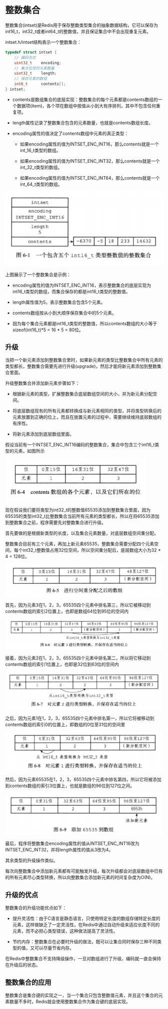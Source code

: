 # 整数集合

整数集合(intset)是Redis用于保存整数类型集合的抽象数据结构，它可以保存为int16_t，int32_t或者int64_t的整数值，并且保证集合中不会出现重复元素。

intset.h/intset结构表示一个整数集合：

```c
typedef struct intset {
    // 编码方式
    uint32_t    encoding;
    // 集合包含的元素数量
    uint32_t    length;
    // 保存元素的数组
    int8_t      contents[];
} intset;
```

- contents是数组集合的底层实现：整数集合的每个元素都是contents数组的一个数据项(item)，各个项在数组中按值从小到大有序排列，其中不包含任何重复项。

- length属性记录了整数集合包含的元素数量，也就是contents数组长度。

- encoding属性的值决定了contents数组中元素的真正类型：

    - 如果encoding属性的值为INTSET_ENC_INT16，那么contents就是一个int_16_t类型的数组。

    - 如果encoding属性的值为INTSET_ENC_INT32，那么contents就是一个int_32_t类型的数组。

    - 如果encoding属性的值为INTSET_ENC_INT64，那么contents就是一个int_64_t类型的数组。

![](../assets/9f028d301e53c6673ca8f758ea730c9f_1.png)

上图展示了一个整数集合是示例：

- encoding属性的值为INTSET_ENC_INT16，表示整数集合的底层实现为int16_t类型的数组，而集合保存的都是int16_t类型的整数值。

- length属性值为5，表示整数集合包含5个元素。

- contents数组按从小到大顺序保存集合中的5个元素。

- 因为每个集合元素都是int16_t类型的整数值，所以contents数组的大小等于sizeof(int16_t)*5 = 16 * 5 = 80位。

## 升级

当把一个新元素添加到整数集合里时，如果新元素的类型比整数集合中所有元素的类型都长，整数集合需要先进行升级(upgrade)，然后才能将新元素添加到整数集合里面。

升级整数集合并添加新元素步骤如下：

- 根据新元素的类型，扩展整数集合底层数组空间的大小，并为新元素分配空间。 

- 将底层数组现有的所有元素都转换成与新元素相同的类型，并将类型转换后的元素放置到正确的位上，而且在放置元素的过程中，需要继续维持底层数组的有序性。

- 将新元素添加到底层数组里面。

假设当前有一个INTSET_ENC_INT16编码的整数集合，集合中包含三个int16_t类型的元素，如图所示

![](../assets/9f028d301e53c6673ca8f758ea730c9f_2.png)

现在假设我们要将类型为int32_t的整数值65535添加到整数集合里面，因为65535的类型int32_t比整数集合当前所有元素的类型都长，所以在将65535添加到整数集合之前，程序需要先对整数集合进行升级。

首先要做的是根据新类型的长度，以及集合元素数量，对底层数组空间重分配。

整数集合目前有三个元素，再加上新元素65535，整数集合需要分配四个元素空间，每个int32_t整数值占用32位空间，所以空间重分配后，底层数组大小为32 * 4 = 128位。

![](../assets/9f028d301e53c6673ca8f758ea730c9f_3.png)

首先，因为元素3在1，2，3，65535四个元素中排名第三，所以它被移动到contents数组的索引2位置上，也即是数组64位到95位的空间内

![](../assets/9f028d301e53c6673ca8f758ea730c9f_4.png)

接着，因为元素2在1，2，3，65535四个元素中排名第二，所以将它移动到contents数组的索引1位置上，也即是32位到63位的空间内

![](../assets/9f028d301e53c6673ca8f758ea730c9f_5.png)

之后，因为元素1在1，2，3，65535四个元素中排名第一，所以它将被移动到contents数组的索引0的位置上，即数组的0位至31位的空间里

![](../assets/9f028d301e53c6673ca8f758ea730c9f_6.png)

然后，因为元素65535在1，2，3，65535四个元素中排名第四，所以它将被添加到contents数组的索引3位置上，也就是数组的96位到127位之间。

![](../assets/9f028d301e53c6673ca8f758ea730c9f_7.png)

最后，程序将整数集合encoding属性的值从INTSET_ENC_INT16改为INTSET_ENC_INT32，并将length属性的值从3改为4。

其余类型的升级操作类似。

每次向整数集合中添加新元素都有可能触发升级，每次升级都会对底层数组中已有的所有元素尽心类型转换，所以向整数集合添加新元素的时间复杂度为O(N)。

## 升级的优点

整数集合的升级功能优点如下：

- 提升灵活性：由于C语言是静态语言，只使用特定长度的数组存储特定长度的元素，这样做缺乏了一定灵活性，在Redis中通过自动升级来适应长度不同的元素，而不必担心类型错误，这种做法提高了灵活性。

- 节约内存：整数集合在必要时升级的做法，既可以让集合同时保存三种不同类型的值，又可以尽量节省内存。

在Redis中整数集合不支持降级操作，一旦对数组进行了升级，编码就一直会保持在升级后的状态。

## 整数集合的应用

整数集合是集合键的实现之一，当一个集合只包含整数值元素，并且这个集合的元素数量不多时，Redis就会使用整数集合作为集合键的底层实现。

